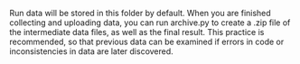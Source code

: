 Run data will be stored in this folder by default. When you are finished 
collecting and uploading data, you can run archive.py to create a .zip file of 
the intermediate data files, as well as the final result. This practice is 
recommended, so that previous data can be examined if errors in code or 
inconsistencies in data are later discovered.
